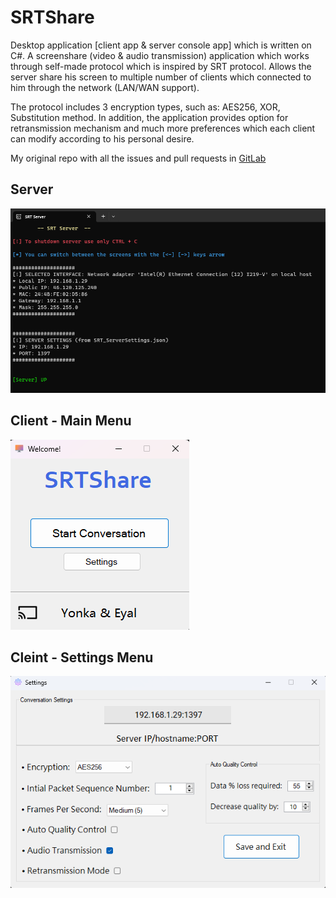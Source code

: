 # SRTShare
Desktop application [client app & server console app] which is written on C#. A screenshare (video & audio transmission) application which works through self-made protocol which is inspired by SRT protocol.
Allows the server share his screen to multiple number of clients which connected to him through the network (LAN/WAN support).

The protocol includes 3 encryption types, such as: AES256, XOR, Substitution method. 
In addition, the application provides option for retransmission mechanism and much more preferences which each client can modify according to his personal desire.

My original repo with all the issues and pull requests in [GitLab](https://gitlab.com/yonka2019/krayot-801-srtshare/-/tree/main)

## Server
![Console screenshot](https://github.com/yonka2019/SRTShare/blob/main/Screenshots/Server.png)

## Client - Main Menu
![Main menu screenshot](https://github.com/yonka2019/SRTShare/blob/main/Screenshots/MainMenu.png)

## Cleint - Settings Menu
![Settings sceenshot](https://github.com/yonka2019/SRTShare/blob/main/Screenshots/SettingsMenu.png)
